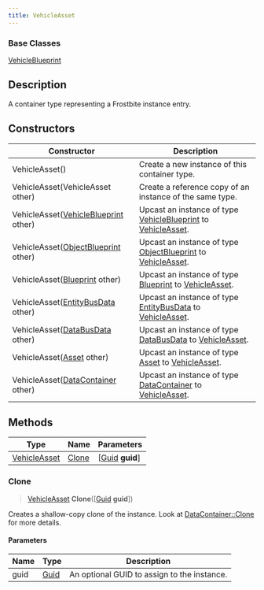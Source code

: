 ```yaml
---
title: VehicleAsset
---
```

### Base Classes

[VehicleBlueprint](/vext/ref/fb/vehicleblueprint/)

## Description

A container type representing a Frostbite instance entry.

## Constructors

| Constructor                                                             | Description                                                                                                     |
| ----------------------------------------------------------------------- | --------------------------------------------------------------------------------------------------------------- |
| VehicleAsset()                                                          | Create a new instance of this container type.                                                                   |
| VehicleAsset(VehicleAsset other)                                        | Create a reference copy of an instance of the same type.                                                        |
| VehicleAsset([VehicleBlueprint](/vext/ref/fb/vehicleblueprint/) other)                | Upcast an instance of type [VehicleBlueprint](/vext/ref/fb/vehicleblueprint/) to [VehicleAsset](/vext/ref/fb/vehicleasset/).                |
| VehicleAsset([ObjectBlueprint](/vext/ref/fb/objectblueprint/) other)                  | Upcast an instance of type [ObjectBlueprint](/vext/ref/fb/objectblueprint/) to [VehicleAsset](/vext/ref/fb/vehicleasset/).                  |
| VehicleAsset([Blueprint](/vext/ref/fb/blueprint/) other)                              | Upcast an instance of type [Blueprint](/vext/ref/fb/blueprint/) to [VehicleAsset](/vext/ref/fb/vehicleasset/).                              |
| VehicleAsset([EntityBusData](/vext/ref/fb/entitybusdata/) other)                      | Upcast an instance of type [EntityBusData](/vext/ref/fb/entitybusdata/) to [VehicleAsset](/vext/ref/fb/vehicleasset/).                      |
| VehicleAsset([DataBusData](/vext/ref/fb/databusdata/) other)                          | Upcast an instance of type [DataBusData](/vext/ref/fb/databusdata/) to [VehicleAsset](/vext/ref/fb/vehicleasset/).                          |
| VehicleAsset([Asset](/vext/ref/fb/asset/) other)                                      | Upcast an instance of type [Asset](/vext/ref/fb/asset/) to [VehicleAsset](/vext/ref/fb/vehicleasset/).                                      |
| VehicleAsset([DataContainer](/vext/ref/shared/class/datacontainer) other) | Upcast an instance of type [DataContainer](/vext/ref/shared/class/datacontainer) to [VehicleAsset](/vext/ref/fb/vehicleasset/). |

## Methods

| Type                         | Name            | Parameters                                     |
| ---------------------------- | --------------- | ---------------------------------------------- |
| [VehicleAsset](/vext/ref/fb/vehicleasset/) | [Clone](#clone) | \[[Guid](/vext/ref/shared/class/guid) **guid**\] |

### Clone

> [VehicleAsset](/vext/ref/fb/vehicleasset/) **Clone**(\[[Guid](/vext/ref/shared/class/guid) **guid**\])

Creates a shallow-copy clone of the instance. Look at [DataContainer::Clone](/vext/ref/shared/class/datacontainer#clone) for more details.

#### Parameters

| Name | Type         | Description                                 |
| ---- | ------------ | ------------------------------------------- |
| guid | [Guid](/vext/ref/shared/class/guid/) | An optional GUID to assign to the instance. |
